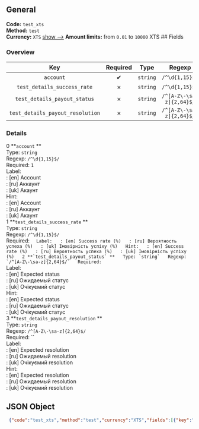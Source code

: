 ## General 
**Code:** `test_xts`  
**Method:** `test`  
**Currency:** `XTS` [show -->]() 
**Amount limits:** from `0.01`  to `10000`  XTS ## Fields 
### Overview 
|Key|Required|Type|Regexp| 
|:---:|:---:|:---:|:---:| 
|`account` |✔ |`string` |`/^\d{1,15}$/` | 
|`test_details_success_rate` |✗ |`string` |`/^\d{1,15}$/` | 
|`test_details_payout_status` |✗ |`string` |`/^[A-Z\-\sa-z]{2,64}$/` | 
|`test_details_payout_resolution` |✗ |`string` |`/^[A-Z\-\sa-z]{2,64}$/` | 
 
### Details 
0 **`account` **  
Type: `string`  
Regexp: `/^\d{1,15}$/`  
Required: `1`  
Label:  
: [en] Account  
: [ru] Аккаунт  
: [uk] Акаунт  
Hint:  
: [en] Account  
: [ru] Аккаунт  
: [uk] Акаунт  
1 **`test_details_success_rate` **  
Type: `string`  
Regexp: `/^\d{1,15}$/`  
Required: ``  
Label:  
: [en] Success rate (%)  
: [ru] Вероятность успеха (%)  
: [uk] Імовірність успіху (%)  
Hint:  
: [en] Success rate (%)  
: [ru] Вероятность успеха (%)  
: [uk] Імовірність успіху (%)  
2 **`test_details_payout_status` **  
Type: `string`  
Regexp: `/^[A-Z\-\sa-z]{2,64}$/`  
Required: ``  
Label:  
: [en] Expected status  
: [ru] Ожидаемый статус  
: [uk] Очікуємий статус  
Hint:  
: [en] Expected status  
: [ru] Ожидаемый статус  
: [uk] Очікуємий статус  
3 **`test_details_payout_resolution` **  
Type: `string`  
Regexp: `/^[A-Z\-\sa-z]{2,64}$/`  
Required: ``  
Label:  
: [en] Expected resolution  
: [ru] Ожидаемый resolution  
: [uk] Очікуємий resolution  
Hint:  
: [en] Expected resolution  
: [ru] Ожидаемый resolution  
: [uk] Очікуємий resolution  
## JSON Object 
```json
 {"code":"test_xts","method":"test","currency":"XTS","fields":[{"key":"account","type":"string","method":"test","label":{"en":"Account","ru":"\u0410\u043a\u043a\u0430\u0443\u043d\u0442","uk":"\u0410\u043a\u0430\u0443\u043d\u0442"},"hint":{"en":"Account","ru":"\u0410\u043a\u043a\u0430\u0443\u043d\u0442","uk":"\u0410\u043a\u0430\u0443\u043d\u0442"},"regexp":"\/^\\d{1,15}$\/","required":true,"position":1},{"key":"test_details_success_rate","type":"string","label":{"en":"Success rate (%)","ru":"\u0412\u0435\u0440\u043e\u044f\u0442\u043d\u043e\u0441\u0442\u044c \u0443\u0441\u043f\u0435\u0445\u0430 (%)","uk":"\u0406\u043c\u043e\u0432\u0456\u0440\u043d\u0456\u0441\u0442\u044c \u0443\u0441\u043f\u0456\u0445\u0443 (%)"},"hint":{"en":"Success rate (%)","ru":"\u0412\u0435\u0440\u043e\u044f\u0442\u043d\u043e\u0441\u0442\u044c \u0443\u0441\u043f\u0435\u0445\u0430 (%)","uk":"\u0406\u043c\u043e\u0432\u0456\u0440\u043d\u0456\u0441\u0442\u044c \u0443\u0441\u043f\u0456\u0445\u0443 (%)"},"regexp":"\/^\\d{1,15}$\/","required":false,"position":2},{"key":"test_details_payout_status","type":"string","label":{"en":"Expected status","ru":"\u041e\u0436\u0438\u0434\u0430\u0435\u043c\u044b\u0439 \u0441\u0442\u0430\u0442\u0443\u0441","uk":"\u041e\u0447\u0456\u043a\u0443\u0454\u043c\u0438\u0439 \u0441\u0442\u0430\u0442\u0443\u0441"},"hint":{"en":"Expected status","ru":"\u041e\u0436\u0438\u0434\u0430\u0435\u043c\u044b\u0439 \u0441\u0442\u0430\u0442\u0443\u0441","uk":"\u041e\u0447\u0456\u043a\u0443\u0454\u043c\u0438\u0439 \u0441\u0442\u0430\u0442\u0443\u0441"},"regexp":"\/^[A-Z\\-\\sa-z]{2,64}$\/","required":false,"position":3},{"key":"test_details_payout_resolution","type":"string","label":{"en":"Expected resolution","ru":"\u041e\u0436\u0438\u0434\u0430\u0435\u043c\u044b\u0439 resolution","uk":"\u041e\u0447\u0456\u043a\u0443\u0454\u043c\u0438\u0439 resolution"},"hint":{"en":"Expected resolution","ru":"\u041e\u0436\u0438\u0434\u0430\u0435\u043c\u044b\u0439 resolution","uk":"\u041e\u0447\u0456\u043a\u0443\u0454\u043c\u0438\u0439 resolution"},"regexp":"\/^[A-Z\\-\\sa-z]{2,64}$\/","required":false,"position":4}],"amount_min":0.01,"amount_max":10000}```  
